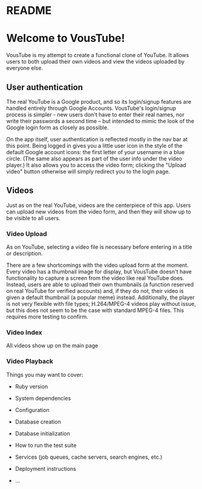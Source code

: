 # README

# Welcome to VousTube! 

VousTube is my attempt to create a functional clone of YouTube. It allows users to both upload their own videos and view the videos uploaded by everyone else. 

## User authentication

The real YouTube is a Google product, and so its login/signup features are handled entirely through Google Accounts. VousTube's login/signup process is simpler - new users don't have to enter their real names, nor write their passwords a second time – but intended to mimic the look of the Google login form as closely as possible.

On the app itself, user authentication is reflected mostly in the nav bar at this point. Being logged in gives you a little user icon in the style of the default Google account icons: the first letter of your username in a blue circle. (The same also appears as part of the user info under the video player.) It also allows you to access the video form; clicking the "Upload video" button otherwise will simply redirect you to the login page. 

## Videos

Just as on the real YouTube, videos are the centerpiece of this app. Users can upload new videos from the video form, and then they will show up to be visible to all users. 

### Video Upload

As on YouTube, selecting a video file is necessary before entering in a title or description. 

There are a few shortcomings with the video upload form at the moment. Every video has a thumbnail image for display, but VousTube doesn't have functionality to capture a screen from the video like real YouTube does. Instead, users are able to upload their own thumbnails (a function reserved on real YouTube for verified accounts) and, if they do not, their video is given a default thumbnail (a popular meme) instead. Additionally, the player is not very flexible with file types; H.264/MPEG-4 videos play without issue, but this does not seem to be the case with standard MPEG-4 files. This requires more testing to confirm. 

### Video Index

All videos show up on the main page

### Video Playback




Things you may want to cover:

* Ruby version

* System dependencies

* Configuration

* Database creation

* Database initialization

* How to run the test suite

* Services (job queues, cache servers, search engines, etc.)

* Deployment instructions

* ...
